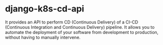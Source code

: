 # django-k8s-cd-api
It provides an API to perform CD (Continuous Delivery) of a CI-CD (Continuous Integration and Continuous Delivery) pipeline.  It allows you to automate the deployment of your software from development to production, without having to manually intervene.
